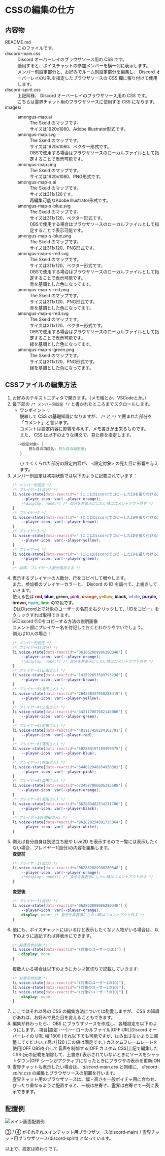 # CSSの編集の仕方

## 内容物

<dl>
<dt>README.md
<dd>このファイルです。
<dt>discord-main.css
<dd>Discord オーバーレイのブラウザソース用の CSS です。<br>
    適用すると、ボイスチャットの参加メンバーを横一列に表示します。<br>
    メンバー別設定部分と、お好みでルーム別設定部分を編集し、 Discord オーバーレイのURLを指定したブラウザソースの CSS 欄に張り付けて使用します。
<dt>discord-spirit.css
<dd>上記同様、 Discord オーバーレイのブラウザソース用の CSS です。<br>
    こちらは霊界チャット用のブラウザソースに使用する CSS になります。
<dt>images/
<dd><dl>
    <dt>amongus-map.ai
    <dd>The Skeld のマップです。<br>
        サイズは1920x1080、Adobe Illustrator形式です。
    <dt>amongus-map.svg
    <dd>The Skeld のマップです。<br>
        サイズは1920x1080、ベクター形式です。<br>
        OBSで使用する場合はブラウザソースのローカルファイルとして指定することで表示可能です。
    <dt>amongus-map.png
    <dd>The Skeld のマップです。<br>
        サイズは1920x1080、PNG形式です。
    <dt>amongus-map-s.ai
    <dd>The Skeld のマップです。<br>
        サイズは311x120です。<br>
        再編集可能なAdobe Illustrator形式です。
    <dt>amongus-map-s-blue.svg
    <dd>The Skeld のマップです。<br>
        サイズは311x120、ベクター形式です。<br>
        OBSで使用する場合はブラウザソースのローカルファイルとして指定することで表示可能です。
    <dt>amongus-map-s-blue.png
    <dd>The Skeld のマップです。<br>
        サイズは311x120、PNG形式です。
    <dt>amongus-map-s-red.svg
    <dd>The Skeld のマップです。<br>
        サイズは311x120、ベクター形式です。<br>
        OBSで使用する場合はブラウザソースのローカルファイルとして指定することで表示可能です。<br>
        赤を基調とした色になってます。
    <dt>amongus-map-s-red.png
    <dd>The Skeld のマップです。<br>
        サイズは311x120、PNG形式です。<br>
        赤を基調とした色になってます。
    <dt>amongus-map-s-red.svg
    <dd>The Skeld のマップです。<br>
        サイズは311x120、ベクター形式です。<br>
        OBSで使用する場合はブラウザソースのローカルファイルとして指定することで表示可能です。<br>
        緑を基調とした色になってます。
    <dt>amongus-map-s-green.png
    <dd>The Skeld のマップです。<br>
        サイズは311x120、PNG形式です。<br>
        緑を基調とした色になってます。
    <dt>
</dl>
</dl>

## CSSファイルの編集方法

1. お好みのテキストエディタで開きます。（メモ帳とか、VSCodeとか。）
1. 最下部の ``/* メンバー別設定 */`` と書かれたところまでスクロールします。  
    * ワンポイント 💡  
      脱線して CSS の基礎知識になりますが、 `/*` と `*/` で囲まれた部分を「コメント」と言います。  
      コメントは設定内容に影響を与えず、メモ書きが出来るものです。  
      また、 CSS は以下のような構文で、見た目を指定します。
        ``` CSS
        <設定対象> {
            見た目の項目名: 見た目の設定値;
        }
        ```
      `{}` でくくられた部分の設定内容が、 <設定対象> の見た目に影響を与えます。
1. メンバー別設定は初期状態では以下のように記載されています：
    ``` CSS
    /* メンバー別設定 */
    /* プレイヤー1(自分) */
    li.voice-state[data-reactid*="（ここにDiscordでコピーしたIDを張り付ける）"] {
        --player-icon: var(--player-orange);
        /*display: none;*/ /* 自分を非表示にしたい時はコメントアウト外す */
    }
    /* プレイヤー2 */
    li.voice-state[data-reactid*="（ここにDiscordでコピーしたIDを張り付ける）"] {
        --player-icon: var(--player-brown);
    }
    /* プレイヤー3 */
    li.voice-state[data-reactid*="（ここにDiscordでコピーしたIDを張り付ける）"] {
        --player-icon: var(--player-yellow);
    }
    /* プレイヤー4 */
    li.voice-state[data-reactid*="（ここにDiscordでコピーしたIDを張り付ける）"] {
        --player-icon: var(--player-green);
    }
    /* 以降、プレイヤー人数分追加する */
    ```
1. 表示するプレイヤーの人数分、行をコピペして増やします。<br>
   また、参加者のプレイヤーカラーと、 Discord の ID を調べて、上書きしていきます。<br>
   使える色は <span style="font-weight:bold"><span style="color:#760b39">red</span>, <span style="color:#070a93">blue</span>, <span style="color:#134d28">green</span>, <span style="color:#a728b3">pink</span>, <span style="color:#b14100">orange</span>, <span style="color:#c08822">yellow</span>, <span style="color:#141414">black</span>, <span style="color:#8393c1">white</span>, <span style="color:#3c177c">purple</span>, <span style="color:#5e2614">brown</span>, <span style="color:#34a7bf">cyan</span>, <span style="color:#2da82a">lime</span></span> の12色です。<br>
   IDはDiscord上で対象のユーザーの名前を右クリックして、「IDをコピー」をクリックすれば取得できます。<br>
   ![DiscordでIDをコピーする方法の説明画像](./discord-id-copy.png)<br>
   コメント部にプレイヤー名を付記しておくとわかりやすいでしょう。<br>
   例えば10人の場合：
    ``` CSS
    /* メンバー別設定 */
    /* プレイヤー1(自分) */
    li.voice-state[data-reactid*="062862089986280348"] {
        --player-icon: var(--player-orange);
        /*display: none;*/ /* 自分を非表示にしたい時はコメントアウト外す */
    }
    /* プレイヤー2(山田さん) */
    li.voice-state[data-reactid*="141592653589793238"] {
        --player-icon: var(--player-brown);
    }
    /* プレイヤー3(島田さん) */
    li.voice-state[data-reactid*="264338327950288419"] {
        --player-icon: var(--player-yellow);
    }
    /* プレイヤー4(上田さん) */
    li.voice-state[data-reactid*="342117067982148086"] {
        --player-icon: var(--player-green);
    }
    /* プレイヤー5(町田さん) */
    li.voice-state[data-reactid*="481117450284102701"] {
        --player-icon: var(--player-red);
    }
    /* プレイヤー6(蒲田さん) */
    li.voice-state[data-reactid*="502884197169399375"] {
        --player-icon: var(--player-blue);
    }
    /* プレイヤー7(林田さん) */
    li.voice-state[data-reactid*="644622948954930381"] {
        --player-icon: var(--player-pink);
    }
    /* プレイヤー8(森田さん) */
    li.voice-state[data-reactid*="724587006606315588"] {
        --player-icon: var(--player-orange);
    }
    /* プレイヤー9(高田さん) */
    li.voice-state[data-reactid*="862803482534211706"] {
        --player-icon: var(--player-black);
    }
    /* プレイヤー10(橋田さん) */
    li.voice-state[data-reactid*="962829254091715364"] {
        --player-icon: var(--player-white);
    }
    ```
1. 例えば自分自身は別途立ち絵や Live2D を表示するので一覧には表示したくない場合、プレイヤー1(自分)の内容を編集します。  
    **変更前**
    ``` CSS
    /* プレイヤー1(自分) */
    li.voice-state[data-reactid*="062862089986280348"] {
        --player-icon: var(--player-orange);
        /*display: none;*/ /* 自分を非表示にしたい時はコメントアウト外す */
    }
    ```
    **変更後**
    ``` CSS
    /* プレイヤー1(自分) */
    li.voice-state[data-reactid*="062862089986280348"] {
        --player-icon: var(--player-orange);
        display: none; /* 自分を非表示にしたい時はコメントアウト外す */
    }
    ```
1. 他にも、ボイスチャットにはいるけど表示したくない人物がいる場合は、以下のように追記すれば非表示にできます。
    ``` CSS
    /* 非表示参加者 */
    li.voice-state[data-reactid*="(対象のユーザーのID)"] {
        display: none;
    }
    ```
    複数人いる場合は以下のようにカンマ区切りで記載していきます:
    ``` CSS
    /* 非表示参加者 */
    li.voice-state[data-reactid*="(対象のユーザー1のID)"],
    li.voice-state[data-reactid*="(対象のユーザー2のID)"],
    li.voice-state[data-reactid*="(対象のユーザー3のID)"] {
        display: none;
    }
    ```
1. ここではそれ以外の CSS の編集方法については割愛しますが、 CSS の知識があれば、お好みで見た目を変えることもできます。
1. 編集が終わったら、 OBS にブラウザソースを作成し、各種設定を以下のようにします。
    項目|設定
    :---|:---
    ローカルファイル|OFF
    URL|Discord オーバーレイの URL
    幅|1800 (それ以下でも可能ですが、はみ出さないように調整してください。)
    高さ|120 (この値は固定です。)
    カスタムフレームレートを使用|OFF
    OBSを介して音声を制御する|OFF
    カスタム CSS|上記で編集した CSS (元の記載を削除して、上書き)
    表示されていないときにソースをシャットダウン|OFF
    シーンがアクティブになったときにブラウザの表示を更新|ON
1. 霊界チャットも表示したい場合は、 _discord-main.css_ と同様に、 _discord-spirit.css_ の編集とブラウザソースの配置を行います。  
   霊界チャット用のブラウザソースは、幅・高さを一般ボイチャ用に合わせ、ぴったり重なるように配置すると、一般は左寄せ、霊界は右寄せで一列に表示できます。

## 配置例

![メイン画面配置例](./0-main.jpg)

③ / ④ がそれぞれメインチャット用ブラウザソース(discord-main) / 霊界チャット用ブラウザソース(discord-spirit) となっています。

以上で、設定は終わりです。